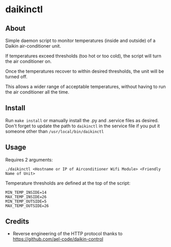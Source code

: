 # daikinctl

## About

Simple daemon script to monitor temperatures (inside and outside) of a Daikin air-conditioner unit.

If temperatures exceed thresholds (too hot or too cold), the script will turn the air conditioner on.

Once the temperatures recover to within desired thresholds, the unit will be turned off.

This allows a wider range of acceptable temperatures, without having to run the air conditioner all the time.

## Install

Run `make install` or manually install the .py and .service files as desired. Don't forget to update the path
to `daikinctl` in the service file if you put it someone other than `/usr/local/bin/daikinctl`

## Usage

Requires 2 arguments:

    ./daikinctl <Hostname or IP of Airconditioner Wifi Module> <Friendly Name of Unit>

Temperature thresholds are defined at the top of the script:

    MIN_TEMP_INSIDE=14
    MAX_TEMP_INSIDE=26
    MIN_TEMP_OUTSIDE=5
    MAX_TEMP_OUTSIDE=26

## Credits

- Reverse engineering of the HTTP protocol thanks to https://github.com/ael-code/daikin-control
